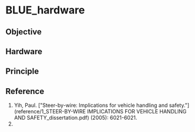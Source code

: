 # BLUE_hardware
## Objective
## Hardware
## Principle
## Reference
1. Yih, Paul. ["Steer-by-wire: Implications for vehicle handling and safety."](reference/1_STEER-BY-WIRE IMPLICATIONS FOR VEHICLE HANDLING AND SAFETY_dissertation.pdf) (2005): 6021-6021.
2. 

